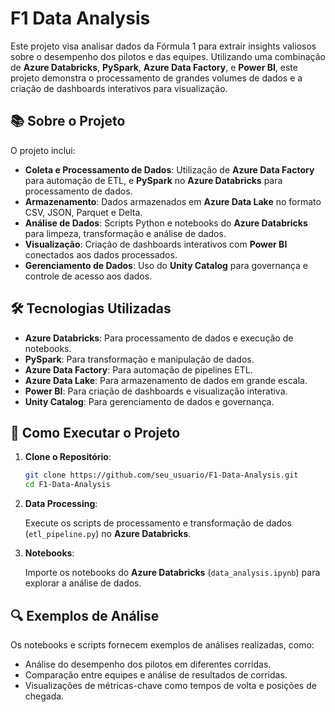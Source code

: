 # F1 Data Analysis

Este projeto visa analisar dados da Fórmula 1 para extrair insights valiosos sobre o desempenho dos pilotos e das equipes. Utilizando uma combinação de **Azure Databricks**, **PySpark**, **Azure Data Factory**, e **Power BI**, este projeto demonstra o processamento de grandes volumes de dados e a criação de dashboards interativos para visualização.

## 📚 Sobre o Projeto

O projeto inclui:

- **Coleta e Processamento de Dados**: Utilização de **Azure Data Factory** para automação de ETL, e **PySpark** no **Azure Databricks** para processamento de dados.
- **Armazenamento**: Dados armazenados em **Azure Data Lake** no formato CSV, JSON, Parquet e Delta.
- **Análise de Dados**: Scripts Python e notebooks do **Azure Databricks** para limpeza, transformação e análise de dados.
- **Visualização**: Criação de dashboards interativos com **Power BI** conectados aos dados processados.
- **Gerenciamento de Dados**: Uso do **Unity Catalog** para governança e controle de acesso aos dados.

## 🛠 Tecnologias Utilizadas

- **Azure Databricks**: Para processamento de dados e execução de notebooks.
- **PySpark**: Para transformação e manipulação de dados.
- **Azure Data Factory**: Para automação de pipelines ETL.
- **Azure Data Lake**: Para armazenamento de dados em grande escala.
- **Power BI**: Para criação de dashboards e visualização interativa.
- **Unity Catalog**: Para gerenciamento de dados e governança.

## 🚀 Como Executar o Projeto

1. **Clone o Repositório**:

    ```bash
    git clone https://github.com/seu_usuario/F1-Data-Analysis.git
    cd F1-Data-Analysis
    ```

2. **Data Processing**:

    Execute os scripts de processamento e transformação de dados (`etl_pipeline.py`) no **Azure Databricks**.

3. **Notebooks**:

    Importe os notebooks do **Azure Databricks** (`data_analysis.ipynb`) para explorar a análise de dados.


## 🔍 Exemplos de Análise

Os notebooks e scripts fornecem exemplos de análises realizadas, como:

- Análise do desempenho dos pilotos em diferentes corridas.
- Comparação entre equipes e análise de resultados de corridas.
- Visualizações de métricas-chave como tempos de volta e posições de chegada.




